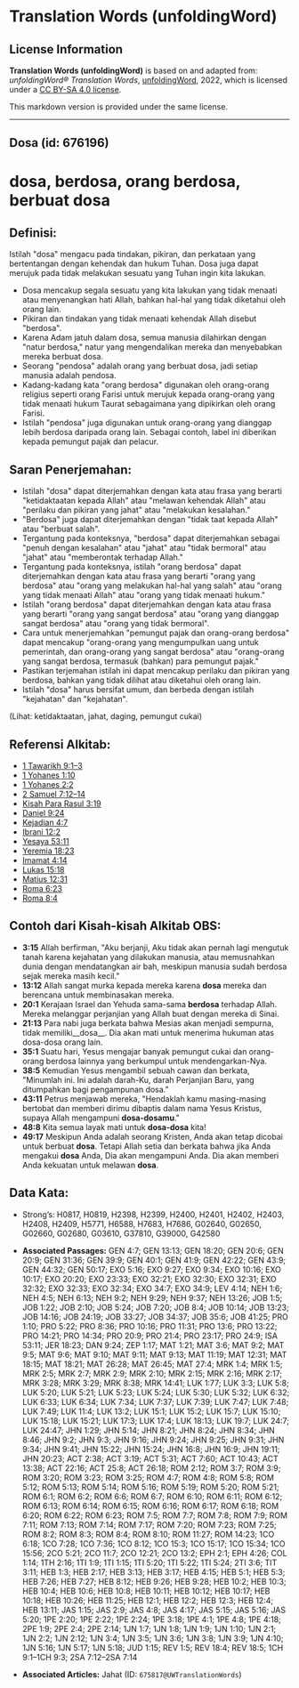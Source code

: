 # Translation Words (unfoldingWord)

## License Information

**Translation Words (unfoldingWord)** is based on and adapted from: _unfoldingWord® Translation Words_, [unfoldingWord](https://unfoldingword.org/utw), 2022, which is licensed under a [CC BY-SA 4.0 license](https://creativecommons.org/licenses/by-sa/4.0/legalcode.en).

This markdown version is provided under the same license.



--------------------------------

## Dosa (id: 676196)

dosa, berdosa, orang berdosa, berbuat dosa
==========================================

Definisi:
---------

Istilah "dosa" mengacu pada tindakan, pikiran, dan perkataan yang bertentangan dengan kehendak dan hukum Tuhan. Dosa juga dapat merujuk pada tidak melakukan sesuatu yang Tuhan ingin kita lakukan.

* Dosa mencakup segala sesuatu yang kita lakukan yang tidak menaati atau menyenangkan hati Allah, bahkan hal\-hal yang tidak diketahui oleh orang lain.
* Pikiran dan tindakan yang tidak menaati kehendak Allah disebut "berdosa".
* Karena Adam jatuh dalam dosa, semua manusia dilahirkan dengan "natur berdosa," natur yang mengendalikan mereka dan menyebabkan mereka berbuat dosa.
* Seorang "pendosa" adalah orang yang berbuat dosa, jadi setiap manusia adalah pendosa.
* Kadang\-kadang kata "orang berdosa" digunakan oleh orang\-orang religius seperti orang Farisi untuk merujuk kepada orang\-orang yang tidak menaati hukum Taurat sebagaimana yang dipikirkan oleh orang Farisi.
* Istilah "pendosa" juga digunakan untuk orang\-orang yang dianggap lebih berdosa daripada orang lain. Sebagai contoh, label ini diberikan kepada pemungut pajak dan pelacur.

Saran Penerjemahan:
-------------------

* Istilah "dosa" dapat diterjemahkan dengan kata atau frasa yang berarti "ketidaktaatan kepada Allah" atau "melawan kehendak Allah" atau "perilaku dan pikiran yang jahat" atau "melakukan kesalahan."
* "Berdosa" juga dapat diterjemahkan dengan "tidak taat kepada Allah" atau "berbuat salah".
* Tergantung pada konteksnya, "berdosa" dapat diterjemahkan sebagai "penuh dengan kesalahan" atau "jahat" atau "tidak bermoral" atau "jahat" atau "memberontak terhadap Allah."
* Tergantung pada konteksnya, istilah "orang berdosa" dapat diterjemahkan dengan kata atau frasa yang berarti "orang yang berdosa" atau "orang yang melakukan hal\-hal yang salah" atau "orang yang tidak menaati Allah" atau "orang yang tidak menaati hukum."
* Istilah "orang berdosa" dapat diterjemahkan dengan kata atau frasa yang berarti "orang yang sangat berdosa" atau "orang yang dianggap sangat berdosa" atau "orang yang tidak bermoral".
* Cara untuk menerjemahkan "pemungut pajak dan orang\-orang berdosa" dapat mencakup "orang\-orang yang mengumpulkan uang untuk pemerintah, dan orang\-orang yang sangat berdosa" atau "orang\-orang yang sangat berdosa, termasuk (bahkan) para pemungut pajak."
* Pastikan terjemahan istilah ini dapat mencakup perilaku dan pikiran yang berdosa, bahkan yang tidak dilihat atau diketahui oleh orang lain.
* Istilah "dosa" harus bersifat umum, dan berbeda dengan istilah "kejahatan" dan "kejahatan".

(Lihat: ketidaktaatan, jahat, daging, pemungut cukai)

Referensi Alkitab:
------------------

* [1 Tawarikh 9:1–3](https://ref.ly/1Chr0:0)
* [1 Yohanes 1:10](https://ref.ly/1John0:0)
* [1 Yohanes 2:2](https://ref.ly/1John0:0)
* [2 Samuel 7:12–14](https://ref.ly/2Sam0:0)
* [Kisah Para Rasul 3:19](https://ref.ly/Acts0:0)
* [Daniel 9:24](https://ref.ly/Dan9:24)
* [Kejadian 4:7](https://ref.ly/Gen4:7)
* [Ibrani 12:2](https://ref.ly/Heb12:2)
* [Yesaya 53:11](https://ref.ly/Isa53:11)
* [Yeremia 18:23](https://ref.ly/Jer18:23)
* [Imamat 4:14](https://ref.ly/Lev4:14)
* [Lukas 15:18](https://ref.ly/Luke15:18)
* [Matius 12:31](https://ref.ly/Matt12:31)
* [Roma 6:23](https://ref.ly/Rom6:23)
* [Roma 8:4](https://ref.ly/Rom8:4)

Contoh dari Kisah\-kisah Alkitab OBS:
-------------------------------------

* **3:15** Allah berfirman, "Aku berjanji, Aku tidak akan pernah lagi mengutuk tanah karena kejahatan yang dilakukan manusia, atau memusnahkan dunia dengan mendatangkan air bah, meskipun manusia sudah berdosa sejak mereka masih kecil."
* **13:12** Allah sangat murka kepada mereka karena **dosa** mereka dan berencana untuk membinasakan mereka.
* **20:1** Kerajaan Israel dan Yehuda sama\-sama **berdosa** terhadap Allah. Mereka melanggar perjanjian yang Allah buat dengan mereka di Sinai.
* **21:13** Para nabi juga berkata bahwa Mesias akan menjadi sempurna, tidak memiliki\_\_dosa\_\_. Dia akan mati untuk menerima hukuman atas dosa\-dosa orang lain.
* **35:1** Suatu hari, Yesus mengajar banyak pemungut cukai dan orang\-orang berdosa lainnya yang berkumpul untuk mendengarkan\-Nya.
* **38:5** Kemudian Yesus mengambil sebuah cawan dan berkata, "Minumlah ini. Ini adalah darah\-Ku, darah Perjanjian Baru, yang ditumpahkan bagi pengampunan dosa."
* **43:11** Petrus menjawab mereka, "Hendaklah kamu masing\-masing bertobat dan memberi dirimu dibaptis dalam nama Yesus Kristus, supaya Allah mengampuni **dosa\-dosamu**."
* **48:8** Kita semua layak mati untuk **dosa\-dosa** kita!
* **49:17** Meskipun Anda adalah seorang Kristen, Anda akan tetap dicobai untuk berbuat **dosa**. Tetapi Allah setia dan berkata bahwa jika Anda mengakui **dosa** Anda, Dia akan mengampuni Anda. Dia akan memberi Anda kekuatan untuk melawan **dosa**.

Data Kata:
----------

* Strong’s: H0817, H0819, H2398, H2399, H2400, H2401, H2402, H2403, H2408, H2409, H5771, H6588, H7683, H7686, G02640, G02650, G02660, G02680, G03610, G37810, G39000, G42580

* **Associated Passages:** GEN 4:7; GEN 13:13; GEN 18:20; GEN 20:6; GEN 20:9; GEN 31:36; GEN 39:9; GEN 40:1; GEN 41:9; GEN 42:22; GEN 43:9; GEN 44:32; GEN 50:17; EXO 5:16; EXO 9:27; EXO 9:34; EXO 10:16; EXO 10:17; EXO 20:20; EXO 23:33; EXO 32:21; EXO 32:30; EXO 32:31; EXO 32:32; EXO 32:33; EXO 32:34; EXO 34:7; EXO 34:9; LEV 4:14; NEH 1:6; NEH 4:5; NEH 6:13; NEH 9:2; NEH 9:29; NEH 9:37; NEH 13:26; JOB 1:5; JOB 1:22; JOB 2:10; JOB 5:24; JOB 7:20; JOB 8:4; JOB 10:14; JOB 13:23; JOB 14:16; JOB 24:19; JOB 33:27; JOB 34:37; JOB 35:6; JOB 41:25; PRO 1:10; PRO 5:22; PRO 8:36; PRO 10:16; PRO 11:31; PRO 13:6; PRO 13:22; PRO 14:21; PRO 14:34; PRO 20:9; PRO 21:4; PRO 23:17; PRO 24:9; ISA 53:11; JER 18:23; DAN 9:24; ZEP 1:17; MAT 1:21; MAT 3:6; MAT 9:2; MAT 9:5; MAT 9:6; MAT 9:10; MAT 9:11; MAT 9:13; MAT 11:19; MAT 12:31; MAT 18:15; MAT 18:21; MAT 26:28; MAT 26:45; MAT 27:4; MRK 1:4; MRK 1:5; MRK 2:5; MRK 2:7; MRK 2:9; MRK 2:10; MRK 2:15; MRK 2:16; MRK 2:17; MRK 3:28; MRK 3:29; MRK 8:38; MRK 14:41; LUK 1:77; LUK 3:3; LUK 5:8; LUK 5:20; LUK 5:21; LUK 5:23; LUK 5:24; LUK 5:30; LUK 5:32; LUK 6:32; LUK 6:33; LUK 6:34; LUK 7:34; LUK 7:37; LUK 7:39; LUK 7:47; LUK 7:48; LUK 7:49; LUK 11:4; LUK 13:2; LUK 15:1; LUK 15:2; LUK 15:7; LUK 15:10; LUK 15:18; LUK 15:21; LUK 17:3; LUK 17:4; LUK 18:13; LUK 19:7; LUK 24:7; LUK 24:47; JHN 1:29; JHN 5:14; JHN 8:21; JHN 8:24; JHN 8:34; JHN 8:46; JHN 9:2; JHN 9:3; JHN 9:16; JHN 9:24; JHN 9:25; JHN 9:31; JHN 9:34; JHN 9:41; JHN 15:22; JHN 15:24; JHN 16:8; JHN 16:9; JHN 19:11; JHN 20:23; ACT 2:38; ACT 3:19; ACT 5:31; ACT 7:60; ACT 10:43; ACT 13:38; ACT 22:16; ACT 25:8; ACT 26:18; ROM 2:12; ROM 3:7; ROM 3:9; ROM 3:20; ROM 3:23; ROM 3:25; ROM 4:7; ROM 4:8; ROM 5:8; ROM 5:12; ROM 5:13; ROM 5:14; ROM 5:16; ROM 5:19; ROM 5:20; ROM 5:21; ROM 6:1; ROM 6:2; ROM 6:6; ROM 6:7; ROM 6:10; ROM 6:11; ROM 6:12; ROM 6:13; ROM 6:14; ROM 6:15; ROM 6:16; ROM 6:17; ROM 6:18; ROM 6:20; ROM 6:22; ROM 6:23; ROM 7:5; ROM 7:7; ROM 7:8; ROM 7:9; ROM 7:11; ROM 7:13; ROM 7:14; ROM 7:17; ROM 7:20; ROM 7:23; ROM 7:25; ROM 8:2; ROM 8:3; ROM 8:4; ROM 8:10; ROM 11:27; ROM 14:23; 1CO 6:18; 1CO 7:28; 1CO 7:36; 1CO 8:12; 1CO 15:3; 1CO 15:17; 1CO 15:34; 1CO 15:56; 2CO 5:21; 2CO 11:7; 2CO 12:21; 2CO 13:2; EPH 2:1; EPH 4:26; COL 1:14; 1TH 2:16; 1TI 1:9; 1TI 1:15; 1TI 5:20; 1TI 5:22; 1TI 5:24; 2TI 3:6; TIT 3:11; HEB 1:3; HEB 2:17; HEB 3:13; HEB 3:17; HEB 4:15; HEB 5:1; HEB 5:3; HEB 7:26; HEB 7:27; HEB 8:12; HEB 9:26; HEB 9:28; HEB 10:2; HEB 10:3; HEB 10:4; HEB 10:6; HEB 10:8; HEB 10:11; HEB 10:12; HEB 10:17; HEB 10:18; HEB 10:26; HEB 11:25; HEB 12:1; HEB 12:2; HEB 12:3; HEB 12:4; HEB 13:11; JAS 1:15; JAS 2:9; JAS 4:8; JAS 4:17; JAS 5:15; JAS 5:16; JAS 5:20; 1PE 2:20; 1PE 2:22; 1PE 2:24; 1PE 3:18; 1PE 4:1; 1PE 4:8; 1PE 4:18; 2PE 1:9; 2PE 2:4; 2PE 2:14; 1JN 1:7; 1JN 1:8; 1JN 1:9; 1JN 1:10; 1JN 2:1; 1JN 2:2; 1JN 2:12; 1JN 3:4; 1JN 3:5; 1JN 3:6; 1JN 3:8; 1JN 3:9; 1JN 4:10; 1JN 5:16; 1JN 5:17; 1JN 5:18; JUD 1:15; REV 1:5; REV 18:4; REV 18:5; 1CH 9:1–1CH 9:3; 2SA 7:12–2SA 7:14
* **Associated Articles:** Jahat (ID: `675817@UWTranslationWords`)

